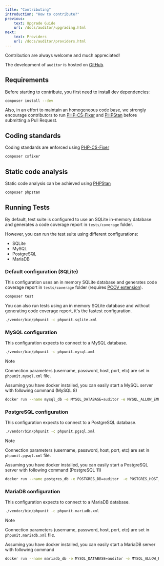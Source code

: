 ```yaml
---
title: "Contributing"
introduction: "How to contribute?"
previous:
    text: Upgrade Guide
    url: /docs/auditor/upgrading.html
next:
    text: Providers
    url: /docs/auditor/providers.html
---
```


Contribution are always welcome and much appreciated!

The development of `auditor` is hosted on [GitHub](https://github.com/DamienHarper/auditor).

## Requirements
Before starting to contribute, you first need to install dev dependencies:

```bash
composer install --dev
```

Also, in an effort to maintain an homogeneous code base, we strongly encourage contributors
to run [PHP-CS-Fixer](https://github.com/FriendsOfPHP/PHP-CS-Fixer) and [PHPStan](https://github.com/phpstan/phpstan)
before submitting a Pull Request.


## Coding standards
Coding standards are enforced using [PHP-CS-Fixer](https://github.com/FriendsOfPHP/PHP-CS-Fixer)

```bash
composer csfixer
```


## Static code analysis
Static code analysis can be achieved using [PHPStan](https://github.com/phpstan/phpstan)

```bash
composer phpstan
```


## Running Tests
By default, test suite is configured to use an SQLite in-memory database and generates
a code coverage report in `tests/coverage` folder.

However, you can run the test suite using different configurations:
- SQLite
- MySQL
- PostgreSQL
- MariaDB


### Default configuration (SQLite)
This configuration uses an in memory SQLite database and generates code coverage report
in `tests/coverage` folder (requires [PCOV extension](https://github.com/krakjoe/pcov)).

```bash
composer test
```

You can also run tests using an in memory SQLite database and without generating code coverage report,
it's the fastest configuration.

```bash
./vendor/bin/phpunit -c phpunit.sqlite.xml 
```


### MySQL configuration
This configuration expects to connect to a MySQL database.

```bash
./vendor/bin/phpunit -c phpunit.mysql.xml 
```

<div class="note note-info" role="alert">
  <p class="note-title">Note</p>
  <p class="note-desc">Connection parameters (username, password, host, port, etc) are set in <code>phpunit.mysql.xml</code> file.</p>
</div>

Assuming you have docker installed, you can easily start a MySQL server with following command (MySQL 8)

```bash
docker run --name mysql_db -e MYSQL_DATABASE=auditor -e MYSQL_ALLOW_EMPTY_PASSWORD=1 -d -p 3306:3306 mysql --default-authentication-plugin=mysql_native_password
```


### PostgreSQL configuration
This configuration expects to connect to a PostgreSQL database.

```bash
./vendor/bin/phpunit -c phpunit.pgsql.xml 
```

<div class="note note-info" role="alert">
  <p class="note-title">Note</p>
  <p class="note-desc">Connection parameters (username, password, host, port, etc) are set in <code>phpunit.pgsql.xml</code> file.</p>
</div>

Assuming you have docker installed, you can easily start a PostgreSQL server with following command (PostgreSQL 11)

```bash
docker run --name postgres_db -e POSTGRES_DB=auditor  -e POSTGRES_HOST_AUTH_METHOD=trust -d -p 5432:5432 postgres
```


### MariaDB configuration
This configuration expects to connect to a MariaDB database.

```bash
./vendor/bin/phpunit -c phpunit.mariadb.xml 
```

<div class="note note-info" role="alert">
  <p class="note-title">Note</p>
  <p class="note-desc">Connection parameters (username, password, host, port, etc) are set in <code>phpunit.mariadb.xml</code> file.</p>
</div>

Assuming you have docker installed, you can easily start a MariaDB server with following command

```bash
docker run --name mariadb_db -e MYSQL_DATABASE=auditor -e MYSQL_ALLOW_EMPTY_PASSWORD=1 -p 3306:3306 mariadb
```